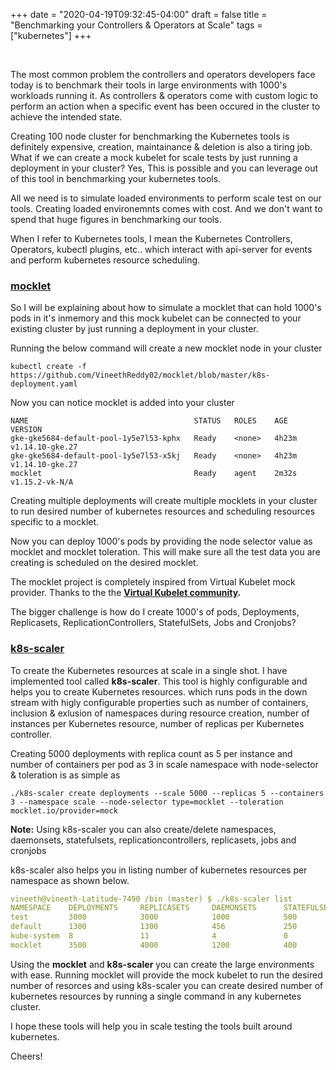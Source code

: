 +++
date = "2020-04-19T09:32:45-04:00"
draft = false
title = "Benchmarking your Controllers & Operators at Scale"
tags = ["kubernetes"]
+++

<br/>

The most common problem the controllers and operators developers face today is to benchmark their tools in large environments with 1000's workloads running it. As controllers & operators come with custom logic to perform an action when a specific event has been occured in the cluster to achieve the intended state.

Creating 100 node cluster for benchmarking the Kubernetes tools is definitely expensive, creation, maintainance & deletion is also a tiring job. What if we can create a mock kubelet for scale tests by just running a deployment in your cluster? Yes, This is possible and you can leverage out of this tool in benchmarking your kubernetes tools.

All we need is to simulate loaded environments to perform scale test on our tools. Creating loaded environemnts comes with cost. And we don't want to spend that huge figures in benchmarking our tools.

When I refer to Kubernetes tools, I mean the Kubernetes Controllers, Operators, kubectl plugins, etc.. which interact with api-server for events and perform kubernetes resource scheduling.

### [mocklet](https://github.com/VineethReddy02/mocklet)

So I will be explaining about how to simulate a mocklet that can hold 1000's pods in it's inmemory and this mock kubelet can be connected to your existing cluster by just running a deployment in your cluster.

Running the below command will create a new mocklet node in your cluster

```
kubectl create -f https://github.com/VineethReddy02/mocklet/blob/master/k8s-deployment.yaml
```
Now you can notice mocklet is added into your cluster
```
NAME                                     STATUS   ROLES    AGE     VERSION
gke-gke5684-default-pool-1y5e7l53-kphx   Ready    <none>   4h23m   v1.14.10-gke.27
gke-gke5684-default-pool-1y5e7l53-x5kj   Ready    <none>   4h23m   v1.14.10-gke.27
mocklet                                  Ready    agent    2m32s   v1.15.2-vk-N/A
```


Creating multiple deployments will create multiple mocklets in your cluster to run desired number of kubernetes resources and scheduling resources specific to a mocklet.

Now you can deploy 1000's pods by providing the node selector value as mocklet and mocklet toleration. This will make sure all the test data you are creating is scheduled on the desired mocklet.

The mocklet project is completely inspired from Virtual Kubelet mock provider. Thanks to the the **[Virtual Kubelet community](https://github.com/virtual-kubelet/virtual-kubelet).**

The bigger challenge is how do I create 1000's of pods, Deployments, Replicasets, ReplicationControllers, StatefulSets, Jobs and Cronjobs?

### [k8s-scaler](https://github.com/VineethReddy02/k8s-scaler)

To create the Kubernetes resources at scale in a single shot. I have implemented tool called **k8s-scaler**. This tool is highly configurable and helps you to create Kubernetes resources. which runs pods in the down stream with higly configurable properties such as number of containers, inclusion & exlusion of namespaces during resource creation, number of instances per Kubernetes resource, number of replicas per Kubernetes controller.  

Creating 5000 deployments with replica count as 5 per instance and number of containers per pod as 3 in scale namespace with node-selector & toleration is as simple as 

```
./k8s-scaler create deployments --scale 5000 --replicas 5 --containers 3 --namespace scale --node-selector type=mocklet --toleration mocklet.io/provider=mock
```

**Note:** Using k8s-scaler you can also create/delete namespaces, daemonsets, statefulsets, replicationcontrollers, replicasets, jobs and cronjobs

k8s-scaler also helps you in listing number of kubernetes resources per namespace as shown below.

```yaml
vineeth@vineeth-Latitude-7490 /bin (master) $ ./k8s-scaler list
NAMESPACE    DEPLOYMENTS     REPLICASETS     DAEMONSETS      STATEFULSETS    PODS        JOBS        CRONJOBS    REPLICATION-CONTROLLERS
test         3000            3000            1000            500             7486        30          10          30               
default      1300            1300            456             250             5642        10          5           5                  
kube-system  8               11              4               0               15          0           0           0               
mocklet      3500            4000            1200            400             9348        50          30          35     
```

Using the **mocklet** and **k8s-scaler** you can create the large environments with ease. Running mocklet will provide the mock kubelet to run the desired number of resorces and using k8s-scaler you can create desired number of kubernetes resources by running a single command in any kubernetes cluster.

I hope these tools will help you in scale testing the tools built around kubernetes.

Cheers!




